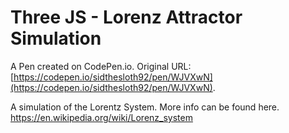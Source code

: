 # Three JS - Lorenz Attractor Simulation

A Pen created on CodePen.io. Original URL: [https://codepen.io/sidthesloth92/pen/WJVXwN](https://codepen.io/sidthesloth92/pen/WJVXwN).

A simulation of the Lorentz System. More info can be found here.
https://en.wikipedia.org/wiki/Lorenz_system
